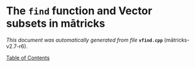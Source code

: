 
# The `find` function and Vector subsets in mātricks
_This document was automatically generated from file_ **`vfind.cpp`** (mātricks-v2.7-r6).


[Table of Contents](README.md)
